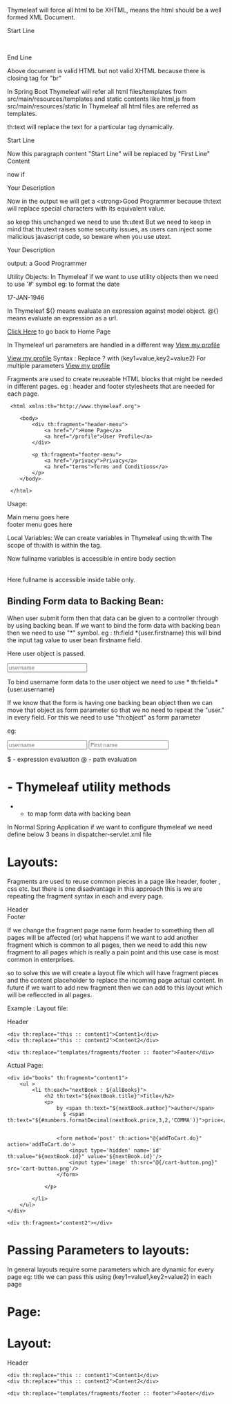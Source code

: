 Thymeleaf will force all html to be XHTML, means the html should be a well formed XML Document.

<p>Start Line </p>
<br>
<p>End Line </p>
Above document is valid HTML but not valid XHTML because there is closing tag for "br"


In Spring Boot Thymeleaf will refer all html files/templates from src/main/resources/templates
and static contents like html,js from src/main/resources/static
In Thymeleaf all html files are referred as templates.

th:text will replace the text for a particular tag dynamically.
<p th:text="'First line'">Start Line </p>
Now this paragraph content "Start Line" will be replaced by "First Line" Content

now if
<p th:text="'a <strong>Good</strong> Programmer'">Your Description</p>
Now in the output we will get
a &lt;strong&gt;Good Programmer
because th:text will replace special characters with its equivalent value.

so keep this unchanged we need to use th:utext
But we need to keep in mind that th:utext raises some security issues, as users can inject some malicious
javascript code, so beware when you use utext.
<p th:utext="'a <strong>Good</strong> Programmer'">Your Description</p>
output: a Good Programmer

Utility Objects:
In Thymeleaf if we want to use utility objects then we need to use '#' symbol
eg: to format the date
<td th:text="${#dates.format(model.dob,'dd-MMM-yyyy')}">17-JAN-1946</td>

In Thymeleaf
${} means evaluate an expression against model object.
@{} means evaluate an expression as a url.

<p><a th:href=@{/} href="homepage.html">Click Here</a> to go back to Home Page</p>


In Thymeleaf url parameters are handled in a different way
<a th:href="@{/profile?id=} + ${id}" href="profile.html?id=id">View my profile</a>

<a th:href="@{/profile(id=${id})}" href="profile.html?id=id">View my profile</a>
Syntax : Replace ? with  (key1=value,key2=value2)
For multiple parameters
<a th:href="@{/profile(id=${id},trail=1)}" href="profile.html?id=id">View my profile</a>

Fragments are used to create reuseable HTML blocks that might be needed in different pages.
eg : header and footer
     stylesheets that are needed for each page.

     <html xmlns:th="http://www.thymeleaf.org">

     	<body>
     		<div th:fragment="header-menu">
     			<a href="/">Home Page</a>
     			<a href="/profile">User Profile</a>
     		</div>

     		<p th:fragment="footer-menu">
     			<a href="/privacy">Privacy</a>
     			<a href="terms">Terms and Conditions</a>
     		</p>
     	</body>

     </html>

Usage:
<div th:replace="fragments/menu :: header-menu">Main menu goes here</div>
<div th:replace="fragments/menu :: footer-menu">footer menu goes here</div>

Local Variables:
We can create variables in Thymeleaf using th:with
The scope of th:with is within the tag.
<body th:with="fullname='Leela'">

</body>
Now fullname variables is accessible in entire body section

<body>

<table th:with="fullname='Leela'">

</table>
</body>
Here fullname is accessible inside table only.


Binding Form data to Backing Bean:
----------------------------------
When user submit form then that data can be given to a controller through by using backing bean.
If we want to bind the form data with backing bean then we need to use "*" symbol.
eg : th:field *{user.firstname}
    this will bind the input tag value to user bean firstname field.

Here user object is passed.
    <form action="#">
      <input type="text" name="username" id="username" placeholder="username" required="required" th:field=*{user.username}/>
    </form>
To bind username form data to the user object we need to use *
th:field=*{user.username}

If we know that the form is having one backing bean object then we can move that object as form parameter
so that we no need to repeat the "user." in every field.
For this we need to use "th:object" as form parameter

eg:
<form action="#" th:object="${user}">
  <input type="text" name="username" id="username" placeholder="username" required="required" th:field=*{username}/>
  <input type="text" name="firstname" id="firstname" placeholder="First name" required="required" th:field=*{firstName}/>
</form>


$ - expression evaluation
@ - path evaluation
# - Thymeleaf utility methods
* - to map form data with backing bean

In Normal Spring Application if we want to configure thymeleaf we need define below 3 beans in dispatcher-servlet.xml file

<bean class="org.thymeleaf.spring3.view.ThymeleafViewResolver">
	<property name="templateEngine" ref="templateEngine" />
	<property name="order" value="1" />
	<property name="viewNames" value="/templates/*" />
</bean>

<bean id="templateEngine" class="org.thymeleaf.spring3.SpringTemplateEngine" >
	<property name="templateResolver" ref="templateResolver" />
</bean>

<bean id="templateResolver" class="org.thymeleaf.spring3.templateresolver.SpringResourceTemplateResolver">
	<property name="prefix" value="/WEB-INF/templates/" />
	<property name="suffix" value=".html" />
	<property name="templateMode" value="HTML5" />
</bean>


Layouts:
========
Fragments are used to reuse common pieces in a page like header, footer , css etc. but there is one disadvantage
in this approach
this is we are repeating the fragment syntax in each and every page.

<div th:replace="templates/fragments/header :: links">Header</div>
<div th:replace="templates/fragments/footer :: footer">Footer</div>

If we change the fragment page name form header to something then all pages will be affected
(or)
what happens if we want to add another fragment which is common to all pages, then we need to add this new fragment
to all pages which is really a pain point and this use case is most common in enterprises.

so to solve this we will create a layout file which will have fragment pieces and the content placeholder to replace the incoming
page actual content. In future if we want to add new fragment then we can add to this layout which will be refleccted in all pages.

Example :
Layout file:

<html xmlns:th="http://www.thymeleaf.org" th:fragment="layout">

<head>
	<title>All books for our store</title>
	<link th:href="@{/styles.css}" href="/styles.css" rel="Stylesheet" type="text/css"/>
</head>

<body>
	<div th:replace="templates/fragments/header :: links">Header</div>

	<div th:replace="this :: content1">Content1</div>
	<div th:replace="this :: content2">Content2</div>

	<div th:replace="templates/fragments/footer :: footer">Footer</div>
</body>
</html>

Actual Page:
<html xmlns:th="http://www.thymeleaf.org" th:include="layouts/StandardLayout :: layout">

<body>

	<div id="books" th:fragment="content1">
		<ul >
			<li th:each="nextBook : ${allBooks}">
				<h2 th:text="${nextBook.title}">Title</h2>
				<p>
					by <span th:text="${nextBook.author}">author</span>
					  $	<span th:text="${#numbers.formatDecimal(nextBook.price,3,2,'COMMA')}">price</span>


					<form method='post' th:action="@{addToCart.do}" action='addToCart.do'>
						<input type='hidden' name='id' th:value="${nextBook.id}" value='${nextBook.id}'/>
						<input type='image' th:src="@{/cart-button.png}" src='cart-button.png'/>
				    </form>

				</p>

			</li>
		</ul>
	</div>

	<div th:fragment="content2"></div>
</body>

</html>


Passing Parameters to layouts:
==============================
In general layouts require some parameters which are dynamic for every page eg: title
we can pass this using (key1=value1,key2=value2) in each page

Page:
=====
 <html xmlns:th="http://www.thymeleaf.org" th:include="layouts/StandardLayout :: layout(title='View All Books')">

 </html>

Layout:
=======
<html xmlns:th="http://www.thymeleaf.org" th:fragment="layout(title)">

<head>
	<title th:text="${title}">Title</title>
	<link th:href="@{/styles.css}" href="/styles.css" rel="Stylesheet" type="text/css"/>
</head>

<body>
	<div th:replace="templates/fragments/header :: links">Header</div>

	<div th:replace="this :: content1">Content1</div>
	<div th:replace="this :: content2">Content2</div>

	<div th:replace="templates/fragments/footer :: footer">Footer</div>
</body>
</html>
